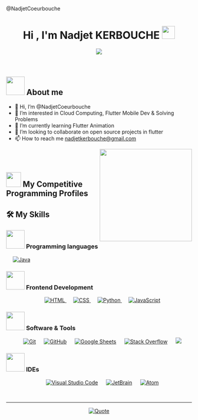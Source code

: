 
<!---
NadjetCoeurbouche/NadjetCoeurbouche is a ✨ special ✨ repository because its `README.md` (this file) appears on your GitHub profile.
You can click the Preview link to take a look at your changes.
--->

@NadjetCoeurbouche 

<h1 align="center"> Hi , I'm Nadjet KERBOUCHE <img src="https://media.giphy.com/media/hvRJCLFzcasrR4ia7z/giphy.gif" width="35"></h1>
<p align="center">
  <a href="https://github.com/DenverCoder1/readme-typing-svg"><img src="https://readme-typing-svg.herokuapp.com?font=Time+New+Roman&color=%23C8BE25&size=25&center=true&vCenter=true&width=600&height=100&lines=Software+Engineer+@NadjetCoeurbouche;Cloud+Computing+Enthusiast;Competitive+Programmer;Expert+on+Mobile+Dev;Best+yet+to+come+(5+Stars);Problem Solver;Always+learning+new+things"></a>
</p>


<br>


	
## <picture><img src = "https://github.com/NadjetCoeurbouche/NadjetCoeurbouche//blob/main/Images/about_me.gif?raw=true" width = 50px></picture> About me
- 👋 Hi, I’m @NadjetCoeurbouche
- 👀 I’m interested in Cloud Computing, Flutter Mobile Dev & Solving Problems
- 🌱 I’m currently learning Flutter Animation
- 💞️ I’m looking to collaborate on open source projects in flutter
- 📫 How to reach me nadjetkerbouche@gmail.com

<picture> <img align="right" src="https://github.com/NadjetCoeurbouche/NadjetCoeurbouche//blob/main/Images/Right_Side.gif?raw=true" width = 250px></picture>

<br><br>


## <picture> <img src="https://github.com/NadjetCoeurbouche/NadjetCoeurbouche/blob/main/Images/competitive_programming_profile.png?raw=true" width=40> </picture> My Competitive Programming Profiles


## 🛠️ My Skills

### <picture> <img src = "https://github.com/NadjetCoeurbouche/NadjetCoeurbouche/blob/main/Images/Programming_Languages.gif?raw=true" width = 50px>  </picture> Programming languages

<p align="center"> 

  &emsp;
  <a href="https://www.java.com" target="_blank"> 
    <img alt="Java" src="https://img.shields.io/badge/Java-%23007396.svg?style=plastic&logo=java&logoColor=white">
  </a>


### <picture> <img src = "https://github.com/NadjetCoeurbouche/NadjetCoeurbouche/blob/main/Images/Front_End.gif?raw=true" width = 50px>  </picture> Frontend Development
<p align="center"> 
  &emsp; 
  <a href="https://www.w3.org/html/" target="_blank"> 
   <img alt="HTML" src="https://img.shields.io/badge/HTML5%20-%23E34F26.svg?style=plastic&logo=html5&logoColor=white">
  </a>   
  &emsp;
  <a href="https://www.w3schools.com/css/" target="_blank">
    <img alt="CSS" src="https://img.shields.io/badge/CSS%20-%231572B6.svg?style=plastic&logo=css3&logoColor=white">
  </a> 
  &emsp;
  <a href="https://www.python.org" target="_blank">
    <img alt="Python" src="https://img.shields.io/badge/react-%2361DAFB.svg?style=plastic&logo=React&logoColor=black">
  </a>
  &emsp;
  <a href="https://developer.mozilla.org/en-US/docs/Web/JavaScript" target="_blank"> 
     <img alt="JavaScript" src="https://img.shields.io/badge/JavaScript%20-%23F7DF1E.svg?style=plastic&logo=javascript&logoColor=black">
   </a>
</p>

 ### <picture> <img src = "https://github.com/NadjetCoeurbouche/NadjetCoeurbouche/blob/main/Images/Software_Tools.gif?raw=true" width = 50px>  </picture> Software & Tools
 
<p align="center">
  &emsp;
    <a href="#"><img alt="Git" src="https://img.shields.io/badge/Git%20-%23F05033.svg?style=plastic&logo=git&logoColor=white"></a>
  &emsp;
    <a href="#"><img alt="GitHub" src="https://img.shields.io/badge/github-%23181717.svg?style=plastic&logo=github&logoColor=white"></a>
  &emsp;
    <a href="#"><img alt="Google Sheets" src="https://img.shields.io/badge/Google%20Sheets%20-%2334A853.svg?style=plastic&logo=google%20sheets&logoColor=white"></a>
  &emsp;
    <a href="#"><img alt="Stack Overflow" src="https://img.shields.io/badge/-Stack%20Overflow-FE7A16?style=plastic&logo=stack-overflow&logoColor=white"></a>
  &emsp;
    <a href="#"><img src="https://img.shields.io/badge/mysql-%234479A1.svg?&style=plastic&logo=mysql&logoColor=white"/></a>
</p>

 ### <picture> <img src = "https://github.com/NadjetCoeurbouche/NadjetCoeurbouche/blob/main/Images/IDEs.gif?raw=true" width = 50px>  </picture> IDEs
 
<p align="center">
  &emsp;
    <a href="#"><img alt="Visual Studio Code" src="https://img.shields.io/badge/Visual%20Studio%20Code-0078d7.svg?style=plastic&logo=visual-studio-code&logoColor=white"></a>
  &emsp;
    <a href="#"><img alt="JetBrain" src="https://img.shields.io/badge/jetbrains-%23000000.svg?style=plastic&logo=jetbrains&logoColor=white" /></a>
  &emsp;
    <a href="#"><img alt="Atom" src="https://img.shields.io/badge/atom-%2366595C.svg?&style=plastic&logo=atom&logoColor=white" /></a>
</p>

<br> 

---

<p align = "center">
	<a href="https://github.com/piyushsuthar/github-readme-quotes"> <img alt = "Quote" src="https://quotes-github-readme.vercel.app/api?type=horizontal&theme=tokyonight&animation=grow_out_in&quoteCategory=programming">
</p>


  
